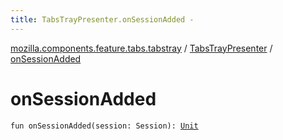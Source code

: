 ```yaml
---
title: TabsTrayPresenter.onSessionAdded - 
---
```


[mozilla.components.feature.tabs.tabstray](../index.html) / [TabsTrayPresenter](index.html) / [onSessionAdded](./on-session-added.html)

# onSessionAdded

`fun onSessionAdded(session: Session): `[`Unit`](https://kotlinlang.org/api/latest/jvm/stdlib/kotlin/-unit/index.html)